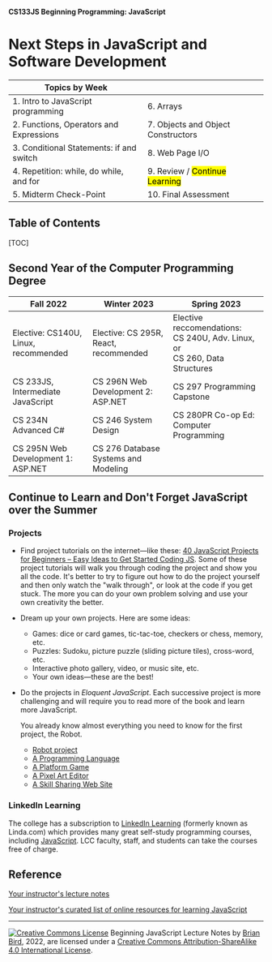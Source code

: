 **CS133JS Beginning Programming: JavaScript**

<h1>Next Steps in JavaScript and Software Development</h1>


| Topics by Week                           |                                             |
| ---------------------------------------- | ------------------------------------------- |
| 1. Intro to JavaScript programming       | 6. Arrays                                   |
| 2. Functions, Operators and Expressions  | 7. Objects and Object Constructors          |
| 3. Conditional Statements: if and switch | 8. Web Page I/O                             |
| 4. Repetition: while, do while, and for  | 9.  Review / <mark>Continue Learning</mark> |
| 5. Midterm Check-Point                   | 10. Final Assessment                        |


<h2>Table of Contents</h2>

[TOC]

## Second Year of the Computer Programming Degree

| Fall 2022                             | Winter 2023                            | Spring 2023                                                  |
| ------------------------------------- | -------------------------------------- | ------------------------------------------------------------ |
| Elective: CS140U, Linux,  recommended | Elective: CS 295R, React,  recommended | Elective reccomendations: <br />CS 240U, Adv. Linux, or <br />CS 260, Data Structures |
| CS 233JS, Intermediate  JavaScript    | CS 296N Web Development 2: ASP.NET     | CS 297 Programming Capstone                                  |
| CS 234N  Advanced C#                  | CS 246 System Design                   | CS 280PR Co-op Ed: Computer Programming                      |
| CS 295N Web Development 1:  ASP.NET   | CS 276 Database Systems and  Modeling  |                                                              |



## Continue to Learn and Don't Forget JavaScript over the Summer

### Projects

- Find project tutorials on the internet&mdash;like these: [40 JavaScript Projects for Beginners – Easy Ideas to Get Started Coding JS](https://www.freecodecamp.org/news/javascript-projects-for-beginners/#how-to-create-a-color-flipper). Some of these project tutorials will walk you through coding the project and show you all the code. It's better to try to figure out how to do the project yourself and then only watch the "walk through", or look at the code if you get stuck. The more you can do your own problem solving and use your own creativity the better.

- Dream up your own projects. Here are some ideas:

  - Games: dice or card games, tic-tac-toe, checkers or chess, memory, etc.
  - Puzzles: Sudoku, picture puzzle (sliding picture tiles), cross-word, etc.
  - Interactive photo gallery, video, or music site, etc.
  - Your own ideas&mdash;these are the best!
  
- Do the projects in *Eloquent JavaScript*. Each successive project is more challenging and will require you to read more of the book and learn more JavaScript. 

  You already know almost everything you need to know for the first project, the Robot.

  - [Robot project](https://eloquentjavascript.net/07_robot.html)
  - [A Programming Language](https://eloquentjavascript.net/12_language.html)
  - [A Platform Game](https://eloquentjavascript.net/16_game.html)
  - [A Pixel Art Editor](https://eloquentjavascript.net/19_paint.html)
  - [A Skill Sharing Web Site](https://eloquentjavascript.net/21_skillsharing.html)

### LinkedIn Learning

The college has a subscription to [LinkedIn Learning](https://www.linkedin.com/learning-login/continue?account=88355058&forceAccount=false&authModeName=LaneSAML&authUUID=ZG0W38TeRvKNJgtIUiNCMA%3D%3D&redirect=https%3A%2F%2Fwww.linkedin.com%2Flearning%2F) (formerly known as Linda.com) which provides many great self-study programming courses, including [JavaScript](https://www.linkedin.com/learning/topics/javascript?u=88355058). LCC faculty, staff, and students can take the courses free of charge.



## Reference

[Your instructor's lecture notes](https://github.com/LCC-CIT/CS133JS-CourseMaterials/tree/master/LectureNotes)

[Your instructor's curated list of online resources for learning JavaScript](https://lcc-cit.github.io/CS133JS-CourseMaterials/CS133JS_References.html)



------

[![Creative Commons License](https://i.creativecommons.org/l/by-sa/4.0/88x31.png)](http://creativecommons.org/licenses/by-sa/4.0/) Beginning JavaScript Lecture Notes by [Brian Bird](https://profbird.online), <time>2022</time>, are licensed under a [Creative Commons Attribution-ShareAlike 4.0 International License](http://creativecommons.org/licenses/by-sa/4.0/). 